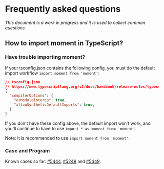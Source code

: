# Frequently asked questions

_This document is a work in progress and it is used to collect common questions._

## How to import moment in TypeScript?

### Have trouble importing moment?

If your tsconfig.json contains the following config, you must do the default import workflow `import moment from 'moment'`:

```json
// tsconfig.json
// https://www.typescriptlang.org/v2/docs/handbook/release-notes/typescript-2-7.html
{ 
  "compilerOptions": {
    "esModuleInterop": true,
    "allowSyntheticDefaultImports": true,
  }
}
```

If you don't have these config above, the default import won't work, and you'll continue to have to use `import * as moment from 'moment'`.

Note: It is recommended to use `import moment from 'moment'`.

### Case and Program

Known cases so far: [#5444](https://github.com/moment/moment/issues/5444), [#5248](https://github.com/moment/moment/issues/5348) and [#5449](https://github.com/moment/moment/issues/5449).
